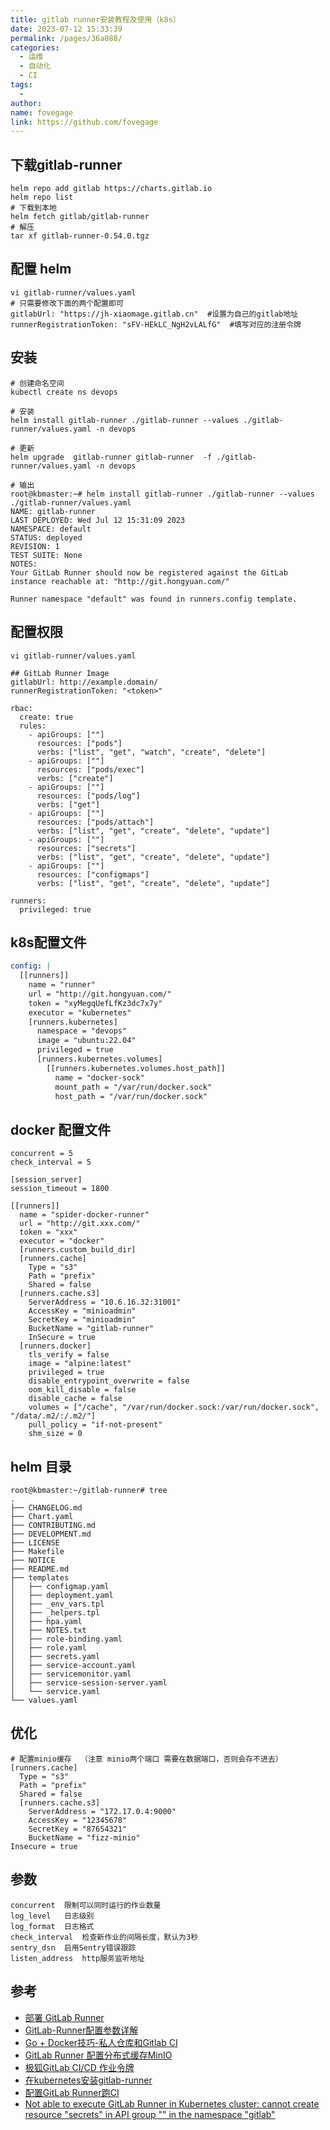 ```yaml
---
title: gitlab runner安装教程及使用（k8s）
date: 2023-07-12 15:33:39
permalink: /pages/36a088/
categories:
  - 运维
  - 自动化
  - CI
tags:
  -
author:
name: fovegage
link: https://github.com/fovegage
---
```


## 下载gitlab-runner

```
helm repo add gitlab https://charts.gitlab.io
helm repo list
# 下载到本地
helm fetch gitlab/gitlab-runner
# 解压
tar xf gitlab-runner-0.54.0.tgz
```

## 配置 helm

```
vi gitlab-runner/values.yaml
# 只需要修改下面的两个配置即可
gitlabUrl: "https://jh-xiaomage.gitlab.cn"  #设置为自己的gitlab地址
runnerRegistrationToken: "sFV-HEkLC_NgH2vLALfG"  #填写对应的注册令牌
```

## 安装

```
# 创建命名空间
kubectl create ns devops

# 安装
helm install gitlab-runner ./gitlab-runner --values ./gitlab-runner/values.yaml -n devops

# 更新
helm upgrade  gitlab-runner gitlab-runner  -f ./gitlab-runner/values.yaml -n devops

# 输出
root@kbmaster:~# helm install gitlab-runner ./gitlab-runner --values ./gitlab-runner/values.yaml 
NAME: gitlab-runner
LAST DEPLOYED: Wed Jul 12 15:31:09 2023
NAMESPACE: default
STATUS: deployed
REVISION: 1
TEST SUITE: None
NOTES:
Your GitLab Runner should now be registered against the GitLab instance reachable at: "http://git.hongyuan.com/"

Runner namespace "default" was found in runners.config template.
```

## 配置权限

```
vi gitlab-runner/values.yaml

## GitLab Runner Image
gitlabUrl: http://example.domain/
runnerRegistrationToken: "<token>"

rbac:
  create: true
  rules:
    - apiGroups: [""]
      resources: ["pods"]
      verbs: ["list", "get", "watch", "create", "delete"]
    - apiGroups: [""]
      resources: ["pods/exec"]
      verbs: ["create"]
    - apiGroups: [""]
      resources: ["pods/log"]
      verbs: ["get"]
    - apiGroups: [""]
      resources: ["pods/attach"]
      verbs: ["list", "get", "create", "delete", "update"]
    - apiGroups: [""]
      resources: ["secrets"]
      verbs: ["list", "get", "create", "delete", "update"]      
    - apiGroups: [""]
      resources: ["configmaps"]
      verbs: ["list", "get", "create", "delete", "update"]      

runners:
  privileged: true
```

## k8s配置文件

```yaml
config: |
  [[runners]]
    name = "runner"
    url = "http://git.hongyuan.com/"
    token = "xyMegqUefLfKz3dc7x7y"
    executor = "kubernetes"
    [runners.kubernetes]
      namespace = "devops"
      image = "ubuntu:22.04"
      privileged = true
      [runners.kubernetes.volumes]
        [[runners.kubernetes.volumes.host_path]]
          name = "docker-sock"
          mount_path = "/var/run/docker.sock"
          host_path = "/var/run/docker.sock"
```

## docker 配置文件

```
concurrent = 5
check_interval = 5

[session_server]
session_timeout = 1800

[[runners]]
  name = "spider-docker-runner"
  url = "http://git.xxx.com/"
  token = "xxx"
  executor = "docker"
  [runners.custom_build_dir]
  [runners.cache]
    Type = "s3"
    Path = "prefix"
    Shared = false
  [runners.cache.s3]
    ServerAddress = "10.6.16.32:31001"
    AccessKey = "minioadmin"
    SecretKey = "minioadmin"
    BucketName = "gitlab-runner"
    InSecure = true
  [runners.docker]
    tls_verify = false
    image = "alpine:latest"
    privileged = true
    disable_entrypoint_overwrite = false
    oom_kill_disable = false
    disable_cache = false
    volumes = ["/cache", "/var/run/docker.sock:/var/run/docker.sock", "/data/.m2/:/.m2/"]
    pull_policy = "if-not-present"
    shm_size = 0
```

## helm 目录

```
root@kbmaster:~/gitlab-runner# tree
.
├── CHANGELOG.md
├── Chart.yaml
├── CONTRIBUTING.md
├── DEVELOPMENT.md
├── LICENSE
├── Makefile
├── NOTICE
├── README.md
├── templates
│   ├── configmap.yaml
│   ├── deployment.yaml
│   ├── _env_vars.tpl
│   ├── _helpers.tpl
│   ├── hpa.yaml
│   ├── NOTES.txt
│   ├── role-binding.yaml
│   ├── role.yaml
│   ├── secrets.yaml
│   ├── service-account.yaml
│   ├── servicemonitor.yaml
│   ├── service-session-server.yaml
│   └── service.yaml
└── values.yaml
```

## 优化

```
# 配置minio缓存  （注意 minio两个端口 需要在数据端口，否则会存不进去）
[runners.cache]
  Type = "s3"
  Path = "prefix"
  Shared = false
  [runners.cache.s3]
    ServerAddress = "172.17.0.4:9000"
    AccessKey = "12345678"
    SecretKey = "87654321"
    BucketName = "fizz-minio"
Insecure = true
```

## 参数

```
concurrent	限制可以同时运行的作业数量
log_level	日志级别
log_format	日志格式
check_interval	检查新作业的间隔长度，默认为3秒
sentry_dsn	启用Sentry错误跟踪
listen_address	http服务监听地址
```

## 参考

- [部署 GitLab Runner](https://todoit.tech/k8s/gitlab-runner/)
- [GitLab-Runner配置参数详解](https://www.jianshu.com/p/6decaed7b648)
- [Go + Docker技巧-私人仓库和Gitlab CI](https://juejin.cn/post/7166171734754721829)
- [GitLab Runner 配置分布式缓存MinIO](https://cloud.tencent.com/developer/article/1938818)
- [极狐GitLab CI/CD 作业令牌](https://docs.gitlab.cn/jh/ci/jobs/ci_job_token.html)
- [在kubernetes安装gitlab-runner](https://juejin.cn/post/7148321080766103583)
- [配置GitLab Runner跑CI](https://note.qidong.name/2021/05/gitlab-runner/)
- [Not able to execute GitLab Runner in Kubernetes cluster: cannot create resource "secrets" in API group "" in the namespace "gitlab"](https://stackoverflow.com/questions/69239098/not-able-to-execute-gitlab-runner-in-kubernetes-cluster-cannot-create-resource)